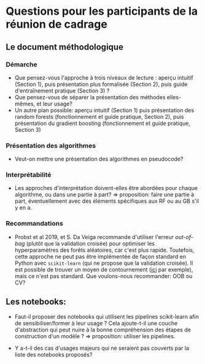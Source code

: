# Questions pour les participants de la réunion de cadrage

## Le document méthodologique

### Démarche

- Que pensez-vous l'approche à trois niveaux de lecture : aperçu intuitif (Section 1), puis présentation plus formalisée (Section 2), puis guide d'entraînement pratique (Section 3) ?
- Que pensez-vous de séparer la présentation des méthodes elles-mêmes, et leur usage?
- Un autre plan possible: aperçu intuitif (Section 1) puis présentation des random forests (fonctionnement et guide pratique, Section 2), puis présentation du gradient boosting  (fonctionnement et guide pratique, Section 3)

### Présentation des algorithmes

- Veut-on mettre une présentation des algorithmes en pseudocode?

### Interprétabilité

- Les approches d'interprétation doivent-elles être abordées pour chaque algorithme, ou dans une partie à part? => proposition: faire une partie à part, éventuellement avec des éléments spécifiques aux RF ou au GB s'il y en a.

### Recommandations

- Probst et al 2019, et S. Da Veiga recommande d'utiliser l'erreur _out-of-bag_ (plutôt que la validation croisée) pour optimiser les hyperparamètres des forêts aléatoires, car c'est plus rapide. Toutefois, cette approche ne peut pas être implémentée de façon standard en Python avec `scikit-learn` (qui ne propose que la validation croisée). Il est possible de trouver un moyen de contournement ([ici](https://stackoverflow.com/questions/34624978/is-there-easy-way-to-grid-search-without-cross-validation-in-python) par exemple), mais ce n'est pas standard. Que voulons-nous recommander: OOB ou CV?

## Les notebooks:
- Faut-il proposer des notebooks qui utilisent les pipelines scikit-learn afin de sensibiliser/former à leur usage ? Cela ajoute-t-il une couche d'abstraction qui peut nuire à la bonne compréhension des étapes de construction d'un modèle ? => proposition: utiliser les pipelines.

- Y a-t-il des cas d'usages majeurs qui ne seraient pas couverts par la liste des notebooks proposés?


